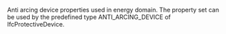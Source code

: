 Anti arcing device properties used in energy domain. The property set can be used by the predefined type ANTI_ARCING_DEVICE of IfcProtectiveDevice.
